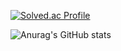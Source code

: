 [![Solved.ac Profile](http://mazassumnida.wtf/api/v2/generate_badge?boj=lee1201zxc)](https://solved.ac/lee1201zxc/)

![Anurag's GitHub stats](https://github-readme-stats.vercel.app/api?username=lee1201zxc&show_icons=true&theme=radical)
